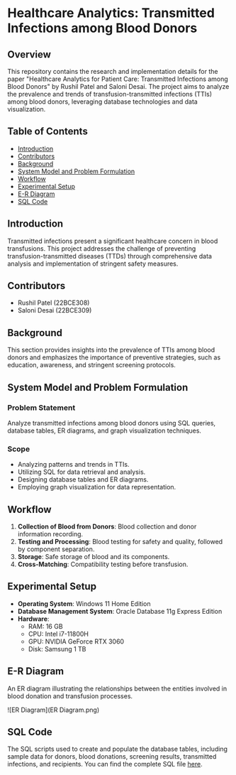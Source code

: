 # Healthcare Analytics: Transmitted Infections among Blood Donors

## Overview
This repository contains the research and implementation details for the paper "Healthcare Analytics for Patient Care: Transmitted Infections among Blood Donors" by Rushil Patel and Saloni Desai. The project aims to analyze the prevalence and trends of transfusion-transmitted infections (TTIs) among blood donors, leveraging database technologies and data visualization.

## Table of Contents
- [Introduction](#introduction)
- [Contributors](#contributors)
- [Background](#background)
- [System Model and Problem Formulation](#system-model-and-problem-formulation)
- [Workflow](#workflow)
- [Experimental Setup](#experimental-setup)
- [E-R Diagram](#e-r-diagram)
- [SQL Code](#sql-code)


## Introduction
Transmitted infections present a significant healthcare concern in blood transfusions. This project addresses the challenge of preventing transfusion-transmitted diseases (TTDs) through comprehensive data analysis and implementation of stringent safety measures.

## Contributors
- Rushil Patel (22BCE308)
- Saloni Desai (22BCE309)

## Background
This section provides insights into the prevalence of TTIs among blood donors and emphasizes the importance of preventive strategies, such as education, awareness, and stringent screening protocols.

## System Model and Problem Formulation
### Problem Statement
Analyze transmitted infections among blood donors using SQL queries, database tables, ER diagrams, and graph visualization techniques.

### Scope
- Analyzing patterns and trends in TTIs.
- Utilizing SQL for data retrieval and analysis.
- Designing database tables and ER diagrams.
- Employing graph visualization for data representation.

## Workflow
1. **Collection of Blood from Donors**: Blood collection and donor information recording.
2. **Testing and Processing**: Blood testing for safety and quality, followed by component separation.
3. **Storage**: Safe storage of blood and its components.
4. **Cross-Matching**: Compatibility testing before transfusion.

## Experimental Setup
- **Operating System**: Windows 11 Home Edition
- **Database Management System**: Oracle Database 11g Express Edition
- **Hardware**: 
  - RAM: 16 GB
  - CPU: Intel i7-11800H
  - GPU: NVIDIA GeForce RTX 3060
  - Disk: Samsung 1 TB

## E-R Diagram
An ER diagram illustrating the relationships between the entities involved in blood donation and transfusion processes.

![ER Diagram](ER Diagram.png)

## SQL Code
The SQL scripts used to create and populate the database tables, including sample data for donors, blood donations, screening results, transmitted infections, and recipients. You can find the complete SQL file [here](Database.SQL).

